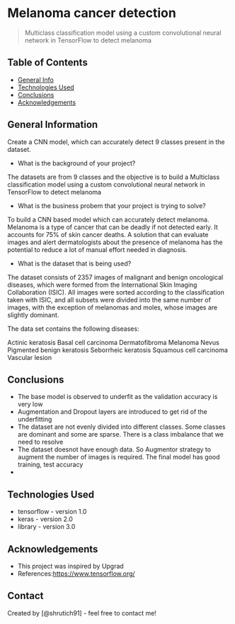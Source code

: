 # Melanoma cancer detection
> Multiclass classification model using a custom convolutional neural network in TensorFlow to detect melanoma 


## Table of Contents
* [General Info](#general-information)
* [Technologies Used](#technologies-used)
* [Conclusions](#conclusions)
* [Acknowledgements](#acknowledgements)

<!-- You can include any other section that is pertinent to your problem -->

## General Information

Create a CNN model, which can accurately detect 9 classes present in the dataset. 

- What is the background of your project?

The datasets are from 9 classes and the objective is to build a Multiclass classification model using a custom convolutional neural network in TensorFlow to detect melanoma

- What is the business probem that your project is trying to solve?

To build a CNN based model which can accurately detect melanoma. Melanoma is a type of cancer that can be deadly if not detected early. It accounts for 75% of skin cancer deaths. A solution that can evaluate images and alert dermatologists about the presence of melanoma has the potential to reduce a lot of manual effort needed in diagnosis.

- What is the dataset that is being used?

The dataset consists of 2357 images of malignant and benign oncological diseases, which were formed from the International Skin Imaging Collaboration (ISIC). All images were sorted according to the classification taken with ISIC, and all subsets were divided into the same number of images, with the exception of melanomas and moles, whose images are slightly dominant.


The data set contains the following diseases:

Actinic keratosis
Basal cell carcinoma
Dermatofibroma
Melanoma
Nevus
Pigmented benign keratosis
Seborrheic keratosis
Squamous cell carcinoma
Vascular lesion
 


## Conclusions
- The base model is observed to underfit as the validation accuracy is very low
- Augmentation and Dropout layers are introduced to get rid of the underfitting
- The dataset are not evenly divided into different classes. Some classes are dominant and some are sparse. There is a class imbalance that we need to resolve
- The dataset doesnot have enough data. So Augmentor strategy to augment the number of images is required. The final model has good training, test accuracy
-
<!-- You don't have to answer all the questions - just the ones relevant to your project. -->


## Technologies Used
- tensorflow - version 1.0
- keras - version 2.0
- library - version 3.0

<!-- As the libraries versions keep on changing, it is recommended to mention the version of library used in this project -->

## Acknowledgements

- This project was inspired by Upgrad
- References:https://www.tensorflow.org/



## Contact
Created by [@shrutich91] - feel free to contact me!


<!-- Optional -->
<!-- ## License -->
<!-- This project is open source and available under the [... License](). -->

<!-- You don't have to include all sections - just the one's relevant to your project -->
